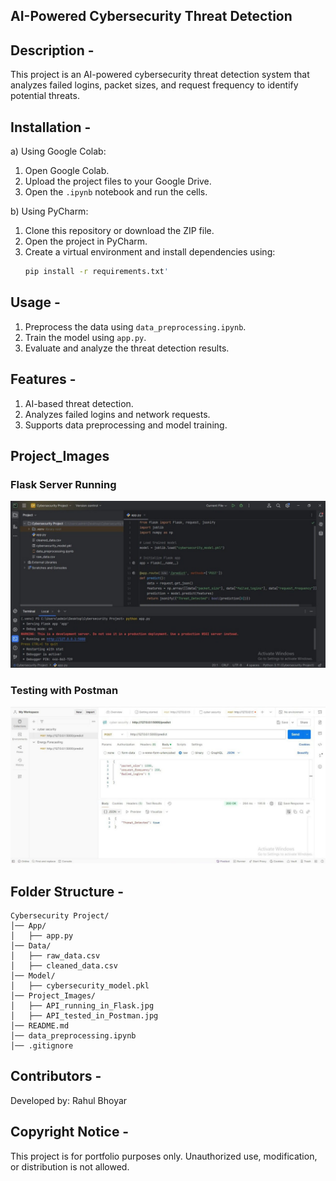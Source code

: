 ## AI-Powered Cybersecurity Threat Detection

## Description -
This project is an AI-powered cybersecurity threat detection system that analyzes failed logins, packet sizes, and request frequency to identify potential threats.

## Installation -
a) Using Google Colab:
1. Open Google Colab.
2. Upload the project files to your Google Drive.
3. Open the `.ipynb` notebook and run the cells.
   
b) Using PyCharm:
1. Clone this repository or download the ZIP file.
2. Open the project in PyCharm.
3. Create a virtual environment and install dependencies using:
   ```sh
   pip install -r requirements.txt'
   ```
## Usage -
1. Preprocess the data using `data_preprocessing.ipynb`.
2. Train the model using `app.py`.
3. Evaluate and analyze the threat detection results.
   
## Features -
1) AI-based threat detection.
2) Analyzes failed logins and network requests.
3) Supports data preprocessing and model training.

## Project_Images  

### Flask Server Running  
![Flask Server](Project_Images/API_running_in_Flask.jpg)  

### Testing with Postman  
![Postman Test](Project_Images/API_tested_in_Postman.jpg)  


## Folder Structure -
```
Cybersecurity Project/
│── App/
│   ├── app.py
│── Data/
│   ├── raw_data.csv
│   ├── cleaned_data.csv
│── Model/
│   ├── cybersecurity_model.pkl
│── Project_Images/
│   ├── API_running_in_Flask.jpg
│   ├── API_tested_in_Postman.jpg
│── README.md
│── data_preprocessing.ipynb
│── .gitignore
```
## Contributors -
Developed by: Rahul Bhoyar

## Copyright Notice -
This project is for portfolio purposes only. Unauthorized use, modification, or distribution is not allowed. 
